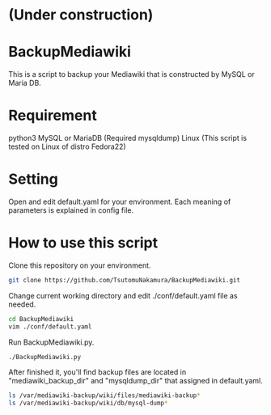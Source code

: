 # (Under construction)

# BackupMediawiki
This is a script to backup your Mediawiki that is constructed by MySQL or Maria DB.

# Requirement
python3
MySQL or MariaDB (Required mysqldump)
Linux (This script is tested on Linux of distro Fedora22)

# Setting
Open and edit default.yaml for your environment.
Each meaning of parameters is explained in config file.

# How to use this script
Clone this repository on your environment.
```bash
git clone https://github.com/TsutomuNakamura/BackupMediawiki.git
```

Change current working directory and edit ./conf/default.yaml file as needed.
```bash
cd BackupMediawiki
vim ./conf/default.yaml
```

Run BackupMediawiki.py.
```bash
./BackupMediawiki.py
```

After finished it, you'll find backup files are located in "mediawiki_backup_dir" and "mysqldump_dir" that assigned in default.yaml.

```bash
ls /var/mediawiki-backup/wiki/files/mediawiki-backup*
ls /var/mediawiki-backup/wiki/db/mysql-dump*
```
